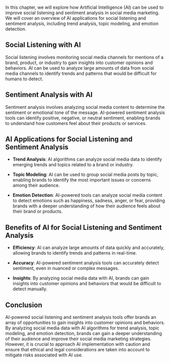 

In this chapter, we will explore how Artificial Intelligence (AI) can be used to improve social listening and sentiment analysis in social media marketing. We will cover an overview of AI applications for social listening and sentiment analysis, including trend analysis, topic modeling, and emotion detection.

Social Listening with AI
------------------------

Social listening involves monitoring social media channels for mentions of a brand, product, or industry to gain insights into customer opinions and behaviors. AI can be used to analyze large amounts of data from social media channels to identify trends and patterns that would be difficult for humans to detect.

Sentiment Analysis with AI
--------------------------

Sentiment analysis involves analyzing social media content to determine the sentiment or emotional tone of the message. AI-powered sentiment analysis tools can identify positive, negative, or neutral sentiment, enabling brands to understand how customers feel about their products or services.

AI Applications for Social Listening and Sentiment Analysis
-----------------------------------------------------------

* **Trend Analysis**: AI algorithms can analyze social media data to identify emerging trends and topics related to a brand or industry.

* **Topic Modeling**: AI can be used to group social media posts by topic, enabling brands to identify the most important issues or concerns among their audience.

* **Emotion Detection**: AI-powered tools can analyze social media content to detect emotions such as happiness, sadness, anger, or fear, providing brands with a deeper understanding of how their audience feels about their brand or products.

Benefits of AI for Social Listening and Sentiment Analysis
----------------------------------------------------------

* **Efficiency**: AI can analyze large amounts of data quickly and accurately, allowing brands to identify trends and patterns in real-time.

* **Accuracy**: AI-powered sentiment analysis tools can accurately detect sentiment, even in nuanced or complex messages.

* **Insights**: By analyzing social media data with AI, brands can gain insights into customer opinions and behaviors that would be difficult to detect manually.

Conclusion
----------

AI-powered social listening and sentiment analysis tools offer brands an array of opportunities to gain insights into customer opinions and behaviors. By analyzing social media data with AI algorithms for trend analysis, topic modeling, and emotion detection, brands can gain a deeper understanding of their audience and improve their social media marketing strategies. However, it is crucial to approach AI implementation with caution and ensure that ethical and legal considerations are taken into account to mitigate risks associated with AI use.
